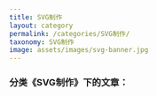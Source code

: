```yaml
---
title: SVG制作
layout: category
permalink: /categories/SVG制作/
taxonomy: SVG制作
image: assets/images/svg-banner.jpg
---
```

### 分类《SVG制作》下的文章：